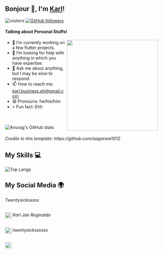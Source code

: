 ## Bonjour 👋, I'm [Karl](https://ayushagarwal.ml/)!
![visitors](https://visitor-badge.laobi.icu/badge?page_id=mikagura12.mikagura12)
[![GitHub followers](https://img.shields.io/github/followers/mikagura12.svg?style=social&label=Follow)](https://github.com/mikagura12?tab=followers)
</br>
#### Talking about Personal Stuffs!

<img src='https://media1.giphy.com/media/USV0ym3bVWQJJmNu3N/giphy.gif?cid=ecf05e47qd4ls9uhtaeyn1ikju2ldvbr9bl5cuvfmm1vxsd2&rid=giphy.gif' align='right' width="300" height="300">

- 🔭 I’m currently working on a few flutter projects.
- 🤔 I’m looking for help with anything in which you have expertise.
- 💬 Ask me about anything, but I may be slow to respond.
- 📫 How to reach me: karl.business.ph@gmail.com
- 😄 Pronouns: he/his/him
- ⚡ Fun fact: Ehh

</br>

![Anurag's GitHub stats](https://github-readme-stats.vercel.app/api?username=mikagura12&show_icons=true&theme=radical)


<h6>Credits to this template: https://github.com/aagarwal1012</h6>


## My Skills 💻
![Top Langs](https://github-readme-stats.vercel.app/api/top-langs/?username=mikagura12&layout=compact)

## My Social Media 🌍
<h6>Twentysicksssss</h6>
<a href="https://twitter.com/twentysicksssss">
  <img align="left" alt="My Twitter" width="22px" height="22px" src="https://cdn.jsdelivr.net/npm/simple-icons@v3/icons/twitter.svg" />
</a>
<h6>Karl Jan Reginaldo</h6>
<a href="https://www.linkedin.com/in/karl-jan-reginaldo-b227b5204/">
  <img align="left" alt="My Linkdein" width="22px" height="22px" src="https://cdn.jsdelivr.net/npm/simple-icons@v3/icons/linkedin.svg" />
</a>
<h6>twentysickssssss</h6>
<a href="https://www.instagram.com/twentysickssssss/">
  <img align="left" alt="My Instagran" width="22px" height="22px" src="https://cdn.jsdelivr.net/npm/simple-icons@3.13.0/icons/instagram.svg" />
</a>
